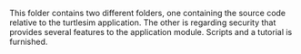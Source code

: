 This folder contains two different folders, one containing the source code relative to the turtlesim application.
The other is regarding security that provides several features to the application module. Scripts and a tutorial is furnished.
